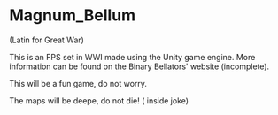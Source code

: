 Magnum_Bellum
=============
(Latin for Great War)

This is an FPS set in WWI made using the Unity game engine. More information can be found on the Binary Bellators' website (incomplete).

This will be a fun game, do not worry.

The maps will be deepe, do not die! ( inside joke)


